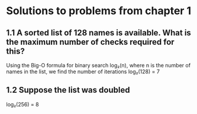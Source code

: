 # Solutions to problems from chapter 1


## 1.1 A sorted list of 128 names is available. What is the maximum number of checks required for this?
Using the Big-O formula for binary search log₂(n), where n is the number of names in the list, we find the number of iterations log₂(128) = 7


## 1.2 Suppose the list was doubled
log₂(256) = 8
